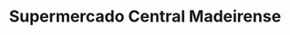 ---
title: "Supermercado Central Madeirense"
url: /caracas/supermercado-central-madeirense-av-presidente-medina/
shop: supermercado
---